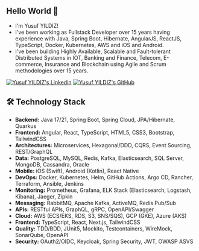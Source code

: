 ## Hello World 👋
- I'm Yusuf YILDIZ!
- I've been working as Fullstack Developer over 15 years having experience with Java, Spring Boot, Hibernate, AngularJS, ReactJS, TypeScript, Docker, Kubernetes, AWS and iOS and Android.
- I've been building Highly Available, Scalable and Fault-tolerant Distributed Systems in IOT, Banking and Finance, Telecom, E-commerce, Insurance and Blockchain using Agile and Scrum methodologies over 15 years.

<a href="https://www.linkedin.com/in/yusufyildiz34/" target="_blank" rel="nofollow"><img alt="Yusuf YILDIZ's Linkedin" src="https://img.shields.io/badge/LinkedIn-0077B5?style=for-the-badge&logo=linkedin&logoColor=white" /></a>
<a href="https://github.com/yusufyildiz34" target="_blank" rel="nofollow"><img alt="Yusuf YILDIZ's GitHub" src="https://img.shields.io/badge/GitHub-100000?style=for-the-badge&logo=github&logoColor=white" /></a>

## 🛠 Technology Stack
- **Backend:** Java 17/21, Spring Boot, Spring Cloud, JPA/Hibernate, Quarkus
- **Frontend:** Angular, React, TypeScript, HTML5, CSS3, Bootstrap, TailwindCSS
- **Architectures:** Microservices, Hexagonal/DDD, CQRS, Event Sourcing, REST/GraphQL
- **Data:** PostgreSQL, MySQL, Redis, Kafka, Elasticsearch, SQL Server, MongoDB, Cassandra, Oracle
- **Mobile:** iOS (Swift), Android (Kotlin), React Native
- **DevOps:** Docker, Kubernetes, Helm, GitHub Actions, Argo CD, Rancher, Terraform, Ansible, Jenkins
- **Monitoring:** Prometheus, Grafana, ELK Stack (Elasticsearch, Logstash, Kibana), Jaeger, Zipkin
- **Messaging:** RabbitMQ, Apache Kafka, ActiveMQ, Redis Pub/Sub
- **APIs:** RESTful APIs, GraphQL, gRPC, OpenAPI/Swagger
- **Cloud:** AWS (ECS/EKS, RDS, S3, SNS/SQS), GCP (GKE), Azure (AKS)
- **Frontend:** TypeScript, React, Next.js, TailwindCSS
- **Quality:** TDD/BDD, JUnit5, Mockito, Testcontainers, WireMock, SonarQube, OpenAPI
- **Security:** OAuth2/OIDC, Keycloak, Spring Security, JWT, OWASP ASVS

